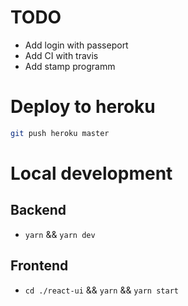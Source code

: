 # TODO
- Add login with passeport
- Add CI with travis
- Add stamp programm

# Deploy to heroku
```bash
git push heroku master
```

# Local development

## Backend
- `yarn` && `yarn dev`


## Frontend
- `cd ./react-ui` && `yarn` && `yarn start`